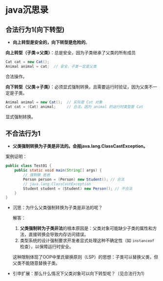 # java沉思录

## 合法行为1(向下转型)

- **向上转型是安全的，向下转型是危险的**。

**向上转型（子类→父类）**：总是安全，因为子类继承了父类的所有成员

```java
Cat cat = new Cat();
Animal animal = cat;  // 安全，子类一定是父类
```

合法操作。

**向下转型（父类→子类）**：必须显式强制转换，且需要运行时验证，因为父类不一定是子类。

```java
Animal animal = new Cat();  // 实际是 Cat 对象
Cat cat = (Cat) animal;     // 合法，因为 animal 的运行时类型是 Cat
```

显式强制转换。

## 不合法行为1

- **父类强制转换为子类是非法的。会报java.lang.ClassCastException。**

案例证明：

```java
public class Test01 {
    public static void main(String[] args) {
        // 强制做 爸爸
        Person person = (Person) new Student(); // 合法
        // java.lang.ClassCastException
        Student student = (Student) new Person(); // 不合法
    }
}
```

- 沉思：为什么父类强制转换为子类是非法的呢？

  解答：

  1. **父类强制转为子类非法**的根本原因是：父类对象可能缺少子类的属性和方法，直接转换会导致内存访问错误。
  2. 类型系统的设计强制要求开发者显式处理这种不确定性（如 `instanceof` 检查），以保障运行时安全。

  这种限制体现了OOP中里氏替换原则（LSP）的思想：子类可以替换父类，但父类不能随意替换子类。

- 引申扩展：那么什么情况下父类对象可以向下转型呢？（见合法行为1）

